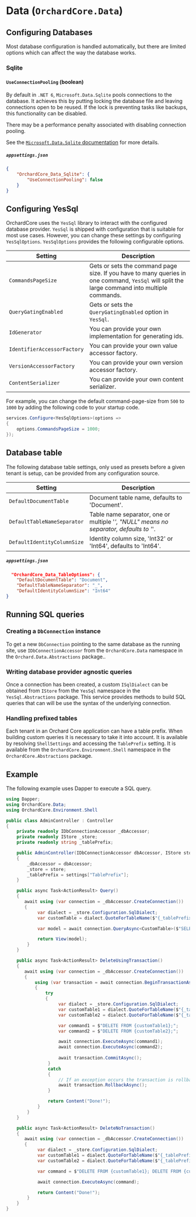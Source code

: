 # Data (`OrchardCore.Data`)

## Configuring Databases

Most database configuration is handled automatically, but there are limited options which can affect the way the database works.

### Sqlite

#### `UseConnectionPooling` (boolean)

By default in `.NET 6`, `Microsoft.Data.Sqlite` pools connections to the database. It achieves this by putting locking the database file and leaving connections open to be reused. If the lock is preventing tasks like backups, this functionality can be disabled.

There may be a performance penalty associated with disabling connection pooling.

See the [`Microsoft.Data.Sqlite` documentation](https://docs.microsoft.com/en-us/dotnet/standard/data/sqlite/connection-strings#pooling) for more details.

##### `appsettings.json`

```json
{
    "OrchardCore_Data_Sqlite": {
        "UseConnectionPooling": false
    }
}
```

## Configuring YesSql

OrchardCore uses the `YesSql` library to interact with the configured database provider. `YesSql` is shipped with configuration that is suitable for most use cases. However, you can change these settings by configuring `YesSqlOptions`. `YesSqlOptions` provides the following configurable options.

| Setting | Description |
| --- | --- |
| `CommandsPageSize` | Gets or sets the command page size. If you have to many queries in one command, `YesSql` will split the large command into multiple commands. |
| `QueryGatingEnabled` | Gets or sets the `QueryGatingEnabled` option in `YesSql`. |
| `IdGenerator` | You can provide your own implementation for generating ids. |
| `IdentifierAccessorFactory` | You can provide your own value accessor factory. |
| `VersionAccessorFactory` | You can provide your own version accessor factory. |
| `ContentSerializer` | You can provide your own content serializer. |

For example, you can change the default command-page-size from `500` to `1000` by adding the following code to your startup code.

```C#
services.Configure<YesSqlOptions>(options =>
{
    options.CommandsPageSize = 1000;
});
```

## Database table

The following database table settings, only used as presets before a given tenant is setup, can be provided from any configuration source.

| Setting | Description |
| --- | --- |
| `DefaultDocumentTable` | Document table name, defaults to 'Document'. |
| `DefaultTableNameSeparator` | Table name separator, one or multiple '_', "NULL" means no separator, defaults to '_'. |
| `DefaultIdentityColumnSize` | Identity column size, 'Int32' or 'Int64', defaults to 'Int64'. |

##### `appsettings.json`

```json
  "OrchardCore_Data_TableOptions": {
    "DefaultDocumentTable": "Document",
    "DefaultTableNameSeparator": "_",
    "DefaultIdentityColumnSize": "Int64"
}
```

## Running SQL queries

### Creating a `DbConnection` instance

To get a new `DbConnection` pointing to the same database as the running site, use `IDbConnectionAccessor` from the `OrchardCore.Data` namespace in the `Orchard.Data.Abstractions` package..

### Writing database provider agnostic queries

Once a connection has been created, a custom `ISqlDialect` can be obtained from `IStore` from the `YesSql` namespace in the `YesSql.Abstractions` package.
This service provides methods to build SQL queries that can will be use the syntax of the underlying connection.

### Handling prefixed tables

Each tenant in an Orchard Core application can have a table prefix. When building custom queries it
is necessary to take it into account. It is available by resolving `ShellSettings` and accessing the `TablePrefix` setting.
It is available from the `OrchardCore.Environment.Shell` namespace in the `OrchardCore.Abstractions` package.

## Example

The following example uses Dapper to execute a SQL query.

```csharp
using Dapper;
using OrchardCore.Data;
using OrchardCore.Environment.Shell

public class AdminController : Controller
{
    private readonly IDbConnectionAccessor _dbAccessor;
    private readonly IStore _store;
    private readonly string _tablePrefix;

    public AdminController(IDbConnectionAccessor dbAccessor, IStore store, ShellSettings settings)
    {
        _dbAccessor = dbAccessor;
        _store = store;
        _tablePrefix = settings["TablePrefix"];
    }

    public async Task<ActionResult> Query()
    {
       await using (var connection = _dbAccessor.CreateConnection())
       {
            var dialect = _store.Configuration.SqlDialect;
            var customTable = dialect.QuoteForTableName($"{_tablePrefix}CustomTable");

            var model = await connection.QueryAsync<CustomTable>($"SELECT * FROM {customTable};");

            return View(model);
        }
    }

    public async Task<ActionResult> DeleteUsingTransaction()
    {
       await using (var connection = _dbAccessor.CreateConnection())
       {
           using (var transaction = await connection.BeginTransactionAsync())
           {
               try 
               {
                    var dialect = _store.Configuration.SqlDialect;
                    var customTable1 = dialect.QuoteForTableName($"{_tablePrefix}CustomTable1");
                    var customTable2 = dialect.QuoteForTableName($"{_tablePrefix}CustomTable2");

                    var command1 = $"DELETE FROM {customTable1};";
                    var command2 = $"DELETE FROM {customTable2};";

                    await connection.ExecuteAsync(command1);
                    await connection.ExecuteAsync(command2);
                    
                    await transaction.CommitAsync();
                } 
                catch 
                {
                    // If an exception occurs the transaction is rollbacked
                    await transaction.RollbackAsync();
                }

                return Content("Done!");
            }
        }
    }

    public async Task<ActionResult> DeleteNoTransaction()
    {
       await using (var connection = _dbAccessor.CreateConnection())
       {
            var dialect = _store.Configuration.SqlDialect;
            var customTable1 = dialect.QuoteForTableName($"{_tablePrefix}CustomTable1");
            var customTable2 = dialect.QuoteForTableName($"{_tablePrefix}CustomTable2");

            var command = $"DELETE FROM {customTable1}; DELETE FROM {customTable2};";

            await connection.ExecuteAsync(command);

            return Content("Done!");
        }
    }
}
```
